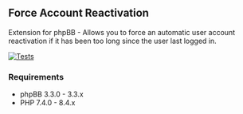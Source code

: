 ## Force Account Reactivation
Extension for phpBB - Allows you to force an automatic user account reactivation if it has been too long since the user last logged in.

[![Tests](https://github.com/LukeWCS/force-account-reactivation/actions/workflows/tests.yml/badge.svg)](https://github.com/LukeWCS/force-account-reactivation/actions/workflows/tests.yml)

### Requirements
* phpBB 3.3.0 - 3.3.x
* PHP 7.4.0 - 8.4.x

